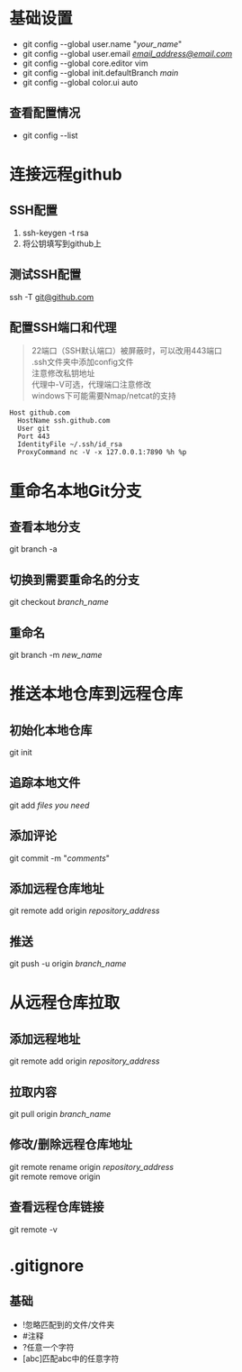# 基础设置
- git config --global user.name "*your_name*"
- git config --global user.email *email_address@email.com*
- git config --global core.editor vim
- git config --global init.defaultBranch *main*
- git config --global color.ui auto
## 查看配置情况
- git config --list

# 连接远程github
## SSH配置
1. ssh-keygen -t rsa
2. 将公钥填写到github上
## 测试SSH配置
ssh -T git@github.com
## 配置SSH端口和代理
>22端口（SSH默认端口）被屏蔽时，可以改用443端口<br>
>.ssh文件夹中添加config文件<br>
>注意修改私钥地址<br>
>代理中-V可选，代理端口注意修改<br>
>windows下可能需要Nmap/netcat的支持<br>
```
Host github.com
  HostName ssh.github.com
  User git
  Port 443
  IdentityFile ~/.ssh/id_rsa
  ProxyCommand nc -V -x 127.0.0.1:7890 %h %p
````

# 重命名本地Git分支
## 查看本地分支
git branch -a
## 切换到需要重命名的分支
git checkout *branch_name*
## 重命名
git branch -m *new_name*

# 推送本地仓库到远程仓库
## 初始化本地仓库
git init
## 追踪本地文件
git add *files you need*
## 添加评论
git commit -m "*comments*"
## 添加远程仓库地址
git remote add origin *repository_address*
## 推送
git push -u origin *branch_name*

# 从远程仓库拉取
## 添加远程地址
git remote add origin *repository_address*
## 拉取内容
git pull origin *branch_name*
## 修改/删除远程仓库地址
git remote rename origin *repository_address*<br>
git remote remove origin
## 查看远程仓库链接
git remote -v

# .gitignore
## 基础
- !忽略匹配到的文件/文件夹
- #注释
- ?任意一个字符
- [abc]匹配abc中的任意字符
